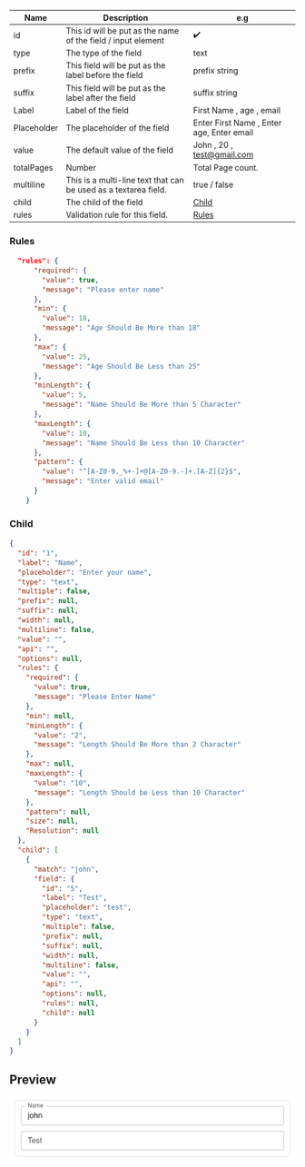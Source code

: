 | **Name**    | **Description**                                                 | **e.g**                                   |
| ----------- | --------------------------------------------------------------- | ----------------------------------------- |
| id          | This id will be put as the name of the field / input element    | ✔️                                        |
| type        | The type of the field                                           | text                                      |
| prefix      | This field will be put as the label before the field            | prefix string                             |
| suffix      | This field will be put as the label after the field             | suffix string                             |
| Label       | Label of the field                                              | First Name , age , email                  |
| Placeholder | The placeholder of the field                                    | Enter First Name , Enter age, Enter email |
| value       | The default value of the field                                  | John , 20 , test@gmail.com                |
| totalPages  | Number                                                          | Total Page count.                         |
| multiline   | This is a multi-line text that can be used as a textarea field. | true / false                              |
| child       | The child of the field                                          | [Child](#child)                           |
| rules       | Validation rule for this field.                                 | [Rules](#rules)                           |

### Rules

```json
  "rules": {
      "required": {
        "value": true,
        "message": "Please enter name"
      },
      "min": {
        "value": 18,
        "message": "Age Should Be More than 18"
      },
      "max": {
        "value": 25,
        "message": "Age Should Be Less than 25"
      },
      "minLength": {
        "value": 5,
        "message": "Name Should Be More than 5 Character"
      },
      "maxLength": {
        "value": 10,
        "message": "Name Should Be Less than 10 Character"
      },
      "pattern": {
        "value": "^[A-Z0-9._%+-]+@[A-Z0-9.-]+.[A-Z]{2}$",
        "message": "Enter valid email"
      }
    }
```

### Child

```json
{
  "id": "1",
  "label": "Name",
  "placeholder": "Enter your name",
  "type": "text",
  "multiple": false,
  "prefix": null,
  "suffix": null,
  "width": null,
  "multiline": false,
  "value": "",
  "api": "",
  "options": null,
  "rules": {
    "required": {
      "value": true,
      "message": "Please Enter Name"
    },
    "min": null,
    "minLength": {
      "value": "2",
      "message": "Length Should Be More than 2 Character"
    },
    "max": null,
    "maxLength": {
      "value": "10",
      "message": "Length Should be Less than 10 Character"
    },
    "pattern": null,
    "size": null,
    "Resolution": null
  },
  "child": [
    {
      "match": "john",
      "field": {
        "id": "5",
        "label": "Test",
        "placeholder": "test",
        "type": "text",
        "multiple": false,
        "prefix": null,
        "suffix": null,
        "width": null,
        "multiline": false,
        "value": "",
        "api": "",
        "options": null,
        "rules": null,
        "child": null
      }
    }
  ]
}
```

## Preview

![InputField](../static/img/Previews/textField.png)
